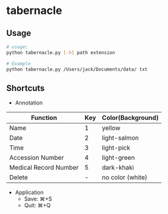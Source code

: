 # tabernacle


## Usage

```bash
# usage: 
python tabernacle.py [-h] path extension

# Example
python tabernacle.py /Users/jack/Documents/data/ txt
```


## Shortcuts

* Annotation

|    Function | Key | Color(Background) |
|-------------|-------------------|-------------|
| Name | 1 | yellow |
| Date   | 2 | light-salmon |
| Time  | 3 | light-pick |
| Accession Number | 4           | light-green |
| Medical Record Number | 5            | dark-khaki |
| Delete | -            | no color (white) |

* Application
	* Save: ⌘+S
	* Quit: ⌘+Q